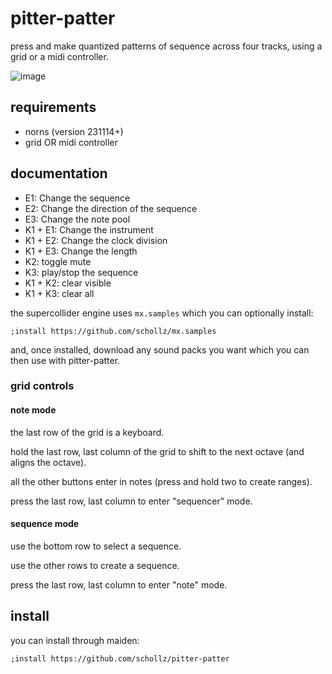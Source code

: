 # pitter-patter

press and make quantized patterns of sequence across four tracks, using a grid or a midi controller.

![image](https://repository-images.githubusercontent.com/865110977/47cb53b1-eb3e-4ee1-98e8-f748a441c9b4)


## requirements

- norns (version 231114+) 
- grid OR midi controller

## documentation

- E1: Change the sequence
- E2: Change the direction of the sequence
- E3: Change the note pool
- K1 + E1: Change the instrument
- K1 + E2: Change the clock division
- K1 + E3: Change the length
- K2: toggle mute
- K3: play/stop the sequence
- K1 + K2: clear visible
- K1 + K3: clear all

the supercollider engine uses `mx.samples` which you can optionally install:

```shell
;install https://github.com/schollz/mx.samples
```

and, once installed, download any sound packs you want which you can then use with pitter-patter.

### grid controls

#### note mode

the last row of the grid is a keyboard.

hold the last row, last column of the grid to shift to the next octave (and aligns the octave).

all the other buttons enter in notes (press and hold two to create ranges).

press the last row, last column to enter "sequencer" mode.

#### sequence mode

use the bottom row to select a sequence.

use the other rows to create a sequence.

press the last row, last column to enter "note" mode.

## install

you can install through maiden:

```
;install https://github.com/schollz/pitter-patter
```
